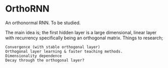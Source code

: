 # OrthoRNN
An orthonormal RNN. To be studied.

The main idea is; the first hidden layer is a large dimensional, linear layer with recurrency specifically being an orthogonal matrix. Things to research;

	Convergence (with stable orthogonal layer)
	Orthogonal layer learning & faster teaching methods.
	Dimensionality dependence
	Decay through the orthogonal layer?
